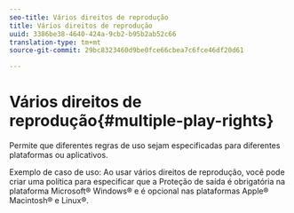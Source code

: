 ```yaml
---
seo-title: Vários direitos de reprodução
title: Vários direitos de reprodução
uuid: 3386be38-4640-424a-9cb2-b95b2ab52c66
translation-type: tm+mt
source-git-commit: 29bc8323460d9be0fce66cbea7c6fce46df20d61

---
```



# Vários direitos de reprodução{#multiple-play-rights}

Permite que diferentes regras de uso sejam especificadas para diferentes plataformas ou aplicativos.

Exemplo de caso de uso: Ao usar vários direitos de reprodução, você pode criar uma política para especificar que a Proteção de saída é obrigatória na plataforma Microsoft® Windows® e é opcional nas plataformas Apple® Macintosh® e Linux®.
